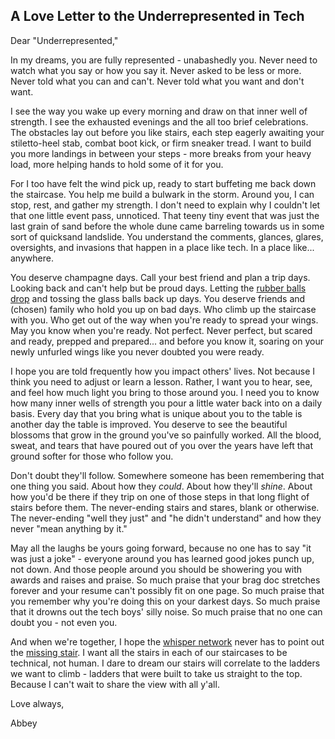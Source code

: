 ## A Love Letter to the Underrepresented in Tech

Dear "Underrepresented,"

In my dreams, you are fully represented - unabashedly you. Never need to watch what you say or how you say it. Never asked to be less or more. Never told what you can and can't. Never told what you want and don't want.

I see the way you wake up every morning and draw on that inner well of strength. I see the exhausted evenings and the all too brief celebrations. The obstacles lay out before you like stairs, each step eagerly awaiting your stiletto-heel stab, combat boot kick, or firm sneaker tread. I want to build you more landings in between your steps - more breaks from your heavy load, more helping hands to hold some of it for you.

For I too have felt the wind pick up, ready to start buffeting me back down the staircase. You help me build a bulwark in the storm. Around you, I can stop, rest, and gather my strength. I don't need to explain why I couldn't let that one little event pass, unnoticed. That teeny tiny event that was just the last grain of sand before the whole dune came barreling towards us in some sort of quicksand landslide. You understand the comments, glances, glares, oversights, and invasions that happen in a place like tech. In a place like... anywhere.

You deserve champagne days. Call your best friend and plan a trip days. Looking back and can't help but be proud days. Letting the [rubber balls drop](https://www.thebalancemoney.com/work-life-balance-and-juggling-glass-and-rubber-balls-2275864) and tossing the glass balls back up days. You deserve friends and (chosen) family who hold you up on bad days. Who climb up the staircase with you. Who get out of the way when you're ready to spread your wings. May you know when you're ready. Not perfect. Never perfect, but scared and ready, prepped and prepared... and before you know it, soaring on your newly unfurled wings like you never doubted you were ready.

I hope you are told frequently how you impact others' lives. Not because I think you need to adjust or learn a lesson. Rather, I want you to hear, see, and feel how much light you bring to those around you. I need you to know how many inner wells of strength you pour a little water back into on a daily basis. Every day that you bring what is unique about you to the table is another day the table is improved. You deserve to see the beautiful blossoms that grow in the ground you've so painfully worked. All the blood, sweat, and tears that have poured out of you over the years have left that ground softer for those who follow you.

Don't doubt they'll follow. Somewhere someone has been remembering that one thing you said. About how they *could*. About how they'll *shine*. About how you'd be there if they trip on one of those steps in that long flight of stairs before them. The never-ending stairs and stares, blank or otherwise. The never-ending "well they just" and "he didn't understand" and how they never "mean anything by it."

May all the laughs be yours going forward, because no one has to say "it was just a joke" - everyone around you has learned good jokes punch up, not down. And those people around you should be showering you with awards and raises and praise. So much praise that your brag doc stretches forever and your resume can't possibly fit on one page. So much praise that you remember why you're doing this on your darkest days. So much praise that it drowns out the tech boys' silly noise. So much praise that no one can doubt you - not even you.

And when we're together, I hope the [whisper network](https://en.wikipedia.org/wiki/Whisper_network) never has to point out the [missing stair](https://en.wikipedia.org/wiki/Missing_stair). I want all the stairs in each of our staircases to be technical, not human. I dare to dream our stairs will correlate to the ladders we want to climb - ladders that were built to take us straight to the top. Because I can't wait to share the view with all y'all.

Love always,

Abbey
